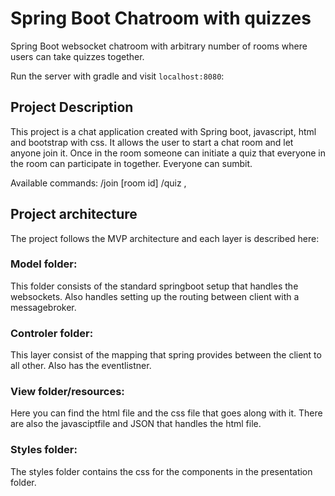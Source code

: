# Spring Boot Chatroom with quizzes

Spring Boot websocket chatroom with arbitrary number of rooms where users can take quizzes together.

Run the server with gradle and visit `localhost:8080`:

## Project Description

This project is a chat application created with Spring boot, javascript, html and bootstrap with css. It allows the user to start a chat room and let anyone join it. Once in the room someone can initiate a quiz that everyone in the room can participate in together. Everyone can sumbit.

Available commands: /join [room id] /quiz ,

## Project architecture 

The project follows the MVP architecture and each layer is described here:

### Model folder:

This folder consists of the standard springboot setup that handles the websockets. Also handles setting up the routing between client with a messagebroker.

### Controler folder:

This layer consist of the mapping that spring provides between the client to all other. Also has the eventlistner.

### View folder/resources:

Here you can find the html file and the css file that goes along with it. There are also the javasciptfile and JSON that handles the html file.

### Styles folder:

The styles folder contains the css for the components in the presentation folder.

